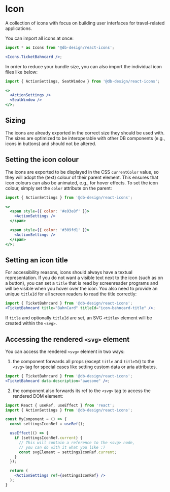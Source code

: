 # Icon

A collection of icons with focus on building user interfaces for travel-related applications.

You can import all icons at once:

```jsx
import * as Icons from '@db-design/react-icons';

<Icons.TicketBahncard />;
```

In order to reduce your bundle size, you can also import the individual icon files like below:

```jsx
import { ActionSettings, SeatWindow } from '@db-design/react-icons';

<>
  <ActionSettings />
  <SeatWindow />
</>;
```

## Sizing

The icons are already exported in the correct size they should be used with.
The sizes are optimized to be interoperable with other DB components (e.g., icons in buttons) and should not be altered.

## Setting the icon colour

The icons are exported to be displayed in the CSS `currentColor` value, so they will adopt the (text) colour of their parent element.
This ensures that icon colours can also be animated, e.g., for hover effects.
To set the icon colour, simply set the `color` attribute on the parent:

```jsx
import { ActionSettings } from '@db-design/react-icons';

<>
  <span style={{ color: '#e93e8f' }}>
    <ActionSettings />
  </span>

  <span style={{ color: '#309fd1' }}>
    <ActionSettings />
  </span>
</>;
```

## Setting an icon title

For accessibility reasons, icons should always have a textual representation. If you do not want a visible text next to the icon (such as on a button), you can set a `title` that is read by screenreader programs and will be visible when you hover over the icon. You also need to provide an unique `titleId` for all screen readers to read the title correctly:

```jsx static
import { TicketBahncard } from '@db-design/react-icons';
<TicketBahncard title="BahnCard" titleId="icon-bahncard-title" />;
```

If `title` and optionally `titleId` are set, an SVG `<title>` element will be created within the `<svg>`.

## Accessing the rendered `<svg>` element

You can access the rendered `<svg>` element in two ways:

1. the component forwards all props (except `title` and `titleId`) to the `<svg>` tag for special cases like setting custom data or aria attributes.

```jsx static
import { TicketBahncard } from '@db-design/react-icons';
<TicketBahncard data-description="awesome" />;
```

2. the component also forwards its ref to the `<svg>` tag to access the rendered DOM element:

```jsx static
import React { useRef, useEffect } from 'react';
import { ActionSettings } from '@db-design/react-icons';

const MyComponent = () => {
  const settingsIconRef = useRef();

  useEffect(() => {
    if (settingsIconRef.current) {
      // This will contain a reference to the <svg> node,
      // you can do with it what you like :)
      const svgElement = settingsIconRef.current;
    }
  });

  return (
    <ActionSettings ref={settingsIconRef} />
  );
}
```
